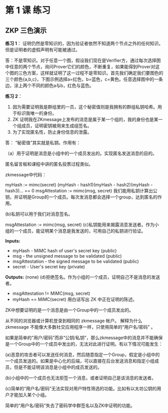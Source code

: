 # 第 1 课 练习
## ZKP 三色演示
**练习 1**： 证明仍然是零知识的，因为验证者依然不知道两个节点之外的任何知识。但是证明者的虚假声明有可能被通过。

答：不是零知识。对于任意一个图，假设我们现在是Verifier方，通过每次选择图中任意的两个节点，询问Prover它们的颜色，不断重复，如果能得到Prover对这个图的三色方案，这样就证明了这一过程不是零知识。首先我们确定我们要图色的三个颜色{a,b,c}，下图示例选择a=红色，b=蓝色，c=黄色。任意选择图中的一条边，涂上两个不同的颜色a与b，红色与蓝色。

**练习 2**：
1. 因为需要证明我是群组里的一员，这个秘密值则是我拥有的群组私钥哈希。用于标识我唯一的身份。
2. ZK 证明我在ZKmessage上发布的消息是属于某一个组的，我的身份也是某一个组成员，证明密钥被用来生成组签名。
3. 为了实现匿名性，防止身份信息的泄露。

答：
“秘密值”其实就是私钥。作用有：

（a）用于证明是消息是小组中的一个成员发出的。实现匿名发送消息的目的。

匿名留言板和课程中讲的匿名投票过程类似。

zkmessage中代码：

myHash := mimc(secret)
(myHash - hash1)(myHash - hash2)(myHash - hash3)... == 0
msgAttestation := mimc(msg, secret)
我们能用私钥计算出公钥，并证明是Group的一个成员。每次发消息都会选择一个group，达到匿名的作用。

(b)私钥可以用于我们对消息签名。

msgAttestation := mimc(msg, secret)
(c)私钥能用来揭露消息发送者。作为小组的一个成员，能证明某个消息是我发送的，可用自己的私钥进行验证。

**Inputs:**
- myHash - MiMC hash of user's secret key (public)
- msg - the unsigned message to be validated (public)
- msgAttestation - the signed message to be validated (public)
- secret - User's secret key (private)

**Outputs:**
(none)
(d)拒绝签名。作为小组的一个成员，证明自己不是消息的发送者。

- msgAttestation != MiMC(msg, secret)
- myHash == MiMC(secret)
用白话写出 ZK 中正在证明的陈述。

ZK中想要证明的是一个消息是由一个Group中的一个成员发出的。

从不同的浏览器或计算机登录到相同的 zkmessage 帐户。 解释为什么 zkmessage 不能像大多数社交应用程序一样，只使用简单的“用户名/密码” 。

如果是简单的“用户/密码”而非“公钥/私钥”，那么zkmessage中的消息并不能确保是一个Group中的一个成员中发出的，无法对此进行证明。有以下情况可能发生：

(a)恶意的攻击者可以发送任何消息，然后随意指定一个Group，假定是小组中的一个成员发送的。如果是中心化的后端，可以直接在后台发送消息和指定小组成员，但是不能证明该消息是小组中的成员发送的。

(b)小组中的一个成员也无法拒签一个消息，或者证明自己是该消息的发送者。

(c)简单的“用户名/密码”无法实现对用户特性筛选的功能。比如有以太坊公钥的用户才能加入某个小组。

简单的“用户名/密码”失去了密码学中群签名以及ZK中证明的功能。

